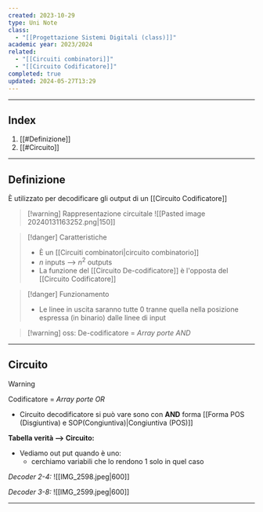 ```yaml
---
created: 2023-10-29
type: Uni Note
class:
  - "[[Progettazione Sistemi Digitali (class)]]"
academic year: 2023/2024
related:
  - "[[Circuiti combinatori]]"
  - "[[Circuito Codificatore]]"
completed: true
updated: 2024-05-27T13:29
---
```

---
## Index
1. [[#Definizione]]
2. [[#Circuito]]

---
## Definizione
È utilizzato per decodificare gli output di un [[Circuito Codificatore]]

>[!warning] Rappresentazione circuitale
>![[Pasted image 20240131163252.png|150]]

>[!danger] Caratteristiche
>- È un [[Circuiti combinatori|circuito combinatorio]]
>- $n$ inputs --> $n^2$ outputs
>- La funzione del [[Circuito De-codificatore]] è l'opposta del [[Circuito Codificatore]]

>[!danger] Funzionamento
>- Le linee in uscita saranno tutte 0 tranne quella nella posizione espressa (in binario) dalle linee di input

>[!warning] oss:
>De-codificatore = *Array porte AND*

---
## Circuito

>[!warning]
>Codificatore = *Array porte OR*
>- Circuito decodificatore si può vare sono con **AND** forma [[Forma POS (Disgiuntiva) e SOP(Congiuntiva)|Congiuntiva (POS)]]

**Tabella verità --> Circuito:**
- Vediamo out put quando è uno:
	- cerchiamo variabili che lo rendono 1 solo in quel caso

*Decoder 2-4:*
![[IMG_2598.jpeg|600]]

*Decoder 3-8:*
![[IMG_2599.jpeg|600]]

---
